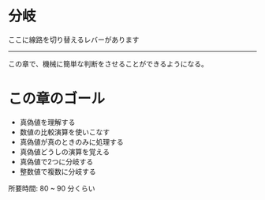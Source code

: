 # 分岐

ここに線路を切り替えるレバーがあります

---

この章で、機械に簡単な判断をさせることができるようになる。

# この章のゴール

- 真偽値を理解する
- 数値の比較演算を使いこなす
- 真偽値が真のときのみに処理する
- 真偽値どうしの演算を覚える
- 真偽値で2つに分岐する
- 整数値で複数に分岐する

所要時間: 80 ~ 90 分くらい

